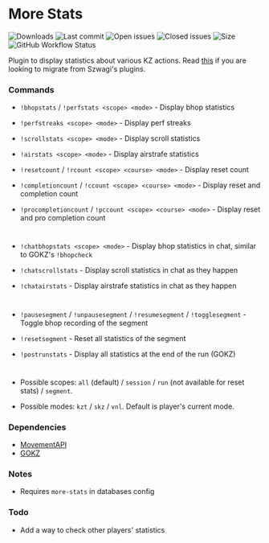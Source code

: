 # More Stats

![Downloads](https://img.shields.io/github/downloads/zer0k-z/more-stats/total?style=flat-square) ![Last commit](https://img.shields.io/github/last-commit/zer0k-z/more-stats?style=flat-square) ![Open issues](https://img.shields.io/github/issues/zer0k-z/more-stats?style=flat-square) ![Closed issues](https://img.shields.io/github/issues-closed/zer0k-z/more-stats?style=flat-square) ![Size](https://img.shields.io/github/repo-size/zer0k-z/more-stats?style=flat-square) ![GitHub Workflow Status](https://img.shields.io/github/workflow/status/zer0k-z/more-stats/Compile%20with%20SourceMod?style=flat-square)

Plugin to display statistics about various KZ actions. Read [this](https://github.com/Szwagi/more-stats/blob/main/README.md) if you are looking to migrate from Szwagi's plugins.

### Commands
- `!bhopstats` / `!perfstats <scope> <mode>` - Display bhop statistics

- `!perfstreaks <scope> <mode>` - Display perf streaks

- `!scrollstats <scope> <mode>` - Display scroll statistics

- `!airstats <scope> <mode>` - Display airstrafe statistics

- `!resetcount` / `!rcount <scope> <course> <mode>` - Display reset count

- `!completioncount` / `!ccount <scope> <course> <mode>` - Display reset and completion count

- `!procompletioncount` / `!pccount <scope> <course> <mode>` - Display reset and pro completion count

#

- `!chatbhopstats <scope> <mode>` - Display bhop statistics in chat, similar to GOKZ's `!bhopcheck`

- `!chatscrollstats` - Display scroll statistics in chat as they happen 

- `!chatairstats` - Display airstrafe statistics in chat as they happen

#
- `!pausesegment` / `!unpausesegment` / `!resumesegment` / `!togglesegment` - Toggle bhop recording of the segment

- `!resetsegment` - Reset all statistics of the segment

- `!postrunstats` - Display all statistics at the end of the run (GOKZ)
#
- Possible scopes: ``all`` (default) / ``session`` / ``run`` (not available for reset stats) / ``segment``.

- Possible modes: ``kzt`` / ``skz`` / ``vnl``. Default is player's current mode.

### Dependencies
- [MovementAPI](https://github.com/danzayau/MovementAPI)
- [GOKZ](https://bitbucket.org/kztimerglobalteam/gokz/)

### Notes
- Requires `more-stats` in databases config

### Todo
- Add a way to check other players' statistics
